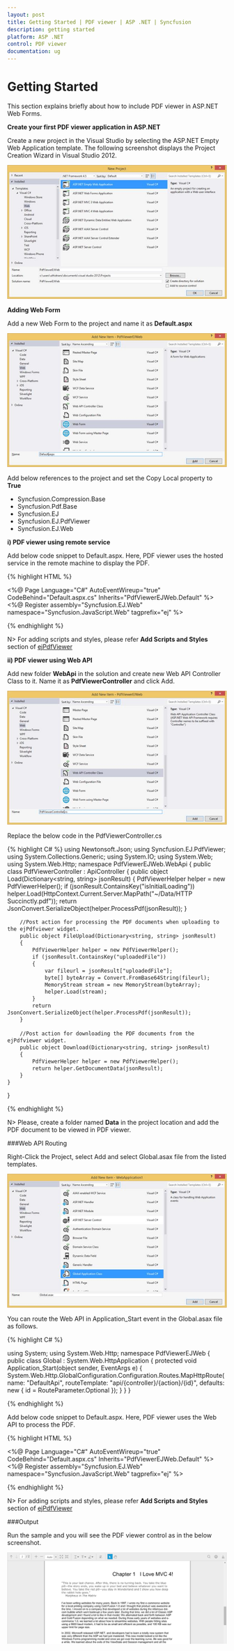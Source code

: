```yaml
---
layout: post
title: Getting Started | PDF viewer | ASP .NET | Syncfusion
description: getting started
platform: ASP .NET
control: PDF viewer
documentation: ug
---
```



# Getting Started

This section explains briefly about how to include PDF viewer in ASP.NET Web Forms.

**Create your first PDF viewer application in ASP.NET**

Create a new project in the Visual Studio by selecting the ASP.NET Empty Web Application template. The following screenshot displays the Project Creation Wizard in Visual Studio 2012.

![](Gettingstarted_images/Gettingstarted_img1.jpeg)

**Adding Web Form**

Add a new Web Form to the project and name it as **Default.aspx**

![](Gettingstarted_images/Gettingstarted_img2.jpeg)

Add below references to the project and set the Copy Local property to **True**

* Syncfusion.Compression.Base
* Syncfusion.Pdf.Base
* Syncfusion.EJ
* Syncfusion.EJ.PdfViewer
* Syncfusion.EJ.Web

**i) PDF viewer using remote service**

Add below code snippet to Default.aspx. Here, PDF viewer uses the hosted service in the remote machine to display the PDF.

{% highlight HTML %}

<%@ Page Language="C#" AutoEventWireup="true" CodeBehind="Default.aspx.cs" Inherits="PdfViewerEJWeb.Default" %>
<%@ Register assembly="Syncfusion.EJ.Web" namespace="Syncfusion.JavaScript.Web" tagprefix="ej" %>
<!DOCTYPE html>
<html xmlns="http://www.w3.org/1999/xhtml">
<head runat="server">
    <title>PDF viewer</title>
    <link href="assets/css/web/default-theme/ej.web.all.min.css" rel="stylesheet" />
    <script src="assets/external/jquery-2.1.4.min.js"></script>
    <script src="assets/external/jquery.easing.1.3.min.js"></script>
    <script src="assets/scripts/web/ej.web.all.min.js"></script>
</head>
<body>
    <form id="form1" runat="server">
    <div class="control">
        <ej:pdfviewer id="PdfViewer1" Height="800"  
            ServiceUrl="http://js.syncfusion.com/demos/ejservices/api/PdfViewer"
            PdfService="Local"
            runat="server">
        </ej:pdfviewer>
    </div>
    </form>
</body>
</html>
{% endhighlight %}


N> For adding scripts and styles, please refer **Add Scripts and Styles** section of [ejPdfViewer](http://help.syncfusion.com/js/pdfviewer/getting-started)

**ii) PDF viewer using Web API**

Add new folder **WebApi** in the solution and create new Web API Controller Class to it. Name it as **PdfViewerController** and click Add.

![](Gettingstarted_images/Gettingstarted_img3.jpeg)

Replace the below code in the PdfViewerController.cs

{% highlight C# %}
using Newtonsoft.Json;
using Syncfusion.EJ.PdfViewer;
using System.Collections.Generic;
using System.IO;
using System.Web;
using System.Web.Http;
namespace PdfViewerEJWeb.WebApi
{
    public class PdfViewerController : ApiController
    {
        public object Load(Dictionary<string, string> jsonResult)
        {
            PdfViewerHelper helper = new PdfViewerHelper();
            if (jsonResult.ContainsKey("isInitialLoading"))
                helper.Load(HttpContext.Current.Server.MapPath("~/Data/HTTP Succinctly.pdf"));
            return JsonConvert.SerializeObject(helper.ProcessPdf(jsonResult));
        }

        //Post action for processing the PDF documents when uploading to the ejPdfviewer widget.
        public object FileUpload(Dictionary<string, string> jsonResult)
        {
            PdfViewerHelper helper = new PdfViewerHelper();
            if (jsonResult.ContainsKey("uploadedFile"))
            {
                var fileurl = jsonResult["uploadedFile"];
                byte[] byteArray = Convert.FromBase64String(fileurl);
                MemoryStream stream = new MemoryStream(byteArray);
                helper.Load(stream);
            }
            return JsonConvert.SerializeObject(helper.ProcessPdf(jsonResult));
        }

        //Post action for downloading the PDF documents from the ejPdfviewer widget.
        public object Download(Dictionary<string, string> jsonResult)
        {
            PdfViewerHelper helper = new PdfViewerHelper();
            return helper.GetDocumentData(jsonResult);
        }
    }
}

{% endhighlight %}

N> Please, create a folder named **Data** in the project location and add the PDF document to be viewed in PDF viewer.

###Web API Routing

Right-Click the Project, select Add and select Global.asax file from the listed templates.

![](Gettingstarted_images/Gettingstarted_img4.jpeg)

You can route the Web API in Application_Start event in the Global.asax file as follows.

{% highlight C# %}

using System;
using System.Web.Http;
namespace PdfViewerEJWeb
{
    public class Global : System.Web.HttpApplication
    {
        protected void Application_Start(object sender, EventArgs e)
        {
            System.Web.Http.GlobalConfiguration.Configuration.Routes.MapHttpRoute(
           name: "DefaultApi",
           routeTemplate: "api/{controller}/{action}/{id}",
           defaults: new { id = RouteParameter.Optional });
        }
    }
}

{% endhighlight %}

Add below code snippet to Default.aspx. Here, PDF viewer uses the Web API to process the PDF.

{% highlight HTML %}

<%@ Page Language="C#" AutoEventWireup="true" CodeBehind="Default.aspx.cs" Inherits="PdfViewerEJWeb.Default" %>
<%@ Register assembly="Syncfusion.EJ.Web" namespace="Syncfusion.JavaScript.Web" tagprefix="ej" %>
<!DOCTYPE html>
<html xmlns="http://www.w3.org/1999/xhtml">
<head runat="server">
    <title>PDF viewer</title>
    <link href="assets/css/web/default-theme/ej.web.all.min.css" rel="stylesheet" />
    <script src="assets/external/jquery-2.1.4.min.js"></script>
    <script src="assets/external/jquery.easing.1.3.min.js"></script>
    <script src="assets/scripts/web/ej.web.all.min.js"></script>
</head>
<body>
    <form id="form1" runat="server">
    <div class="control">
        <ej:pdfviewer id="PdfViewer1" Height="800"  
            ServiceUrl="api/PdfViewer"
            PdfService="Local"
            runat="server">
        </ej:pdfviewer>
    </div>
    </form>
</body>
</html>

{% endhighlight %}

N> For adding scripts and styles, please refer **Add Scripts and Styles** section of [ejPdfViewer](http://help.syncfusion.com/js/pdfviewer/getting-started)

###Output

Run the sample and you will see the PDF viewer control as in the below screenshot.

![](Gettingstarted_images/Gettingstarted_img5.png)


